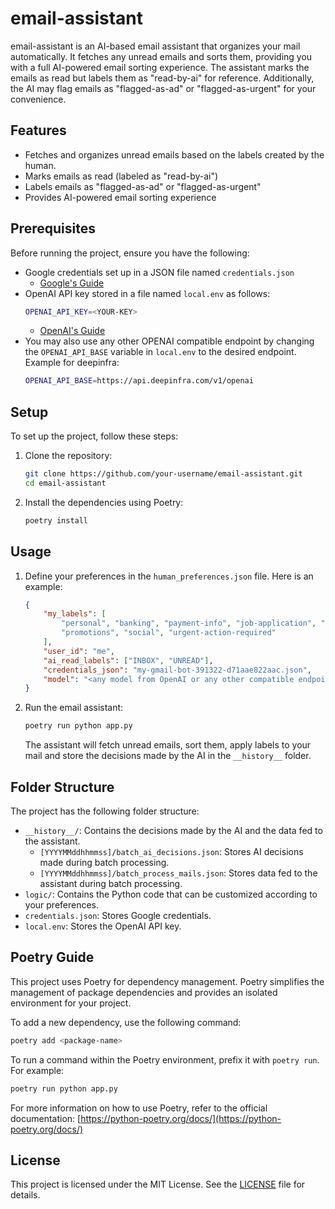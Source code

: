 # email-assistant

email-assistant is an AI-based email assistant that organizes your mail automatically. It fetches any unread emails and sorts them, providing you with a full AI-powered email sorting experience. The assistant marks the emails as read but labels them as "read-by-ai" for reference. Additionally, the AI may flag emails as "flagged-as-ad" or "flagged-as-urgent" for your convenience.

## Features

- Fetches and organizes unread emails based on the labels created by the human.
- Marks emails as read (labeled as "read-by-ai")
- Labels emails as "flagged-as-ad" or "flagged-as-urgent"
- Provides AI-powered email sorting experience

## Prerequisites

Before running the project, ensure you have the following:

- Google credentials set up in a JSON file named `credentials.json` 
    - [Google's Guide](https://developers.google.com/workspace/guides/create-credentials)
- OpenAI API key stored in a file named `local.env` as follows:
  ```bash
  OPENAI_API_KEY=<YOUR-KEY>
  ```
  - [OpenAI's Guide](https://platform.openai.com/docs/api-reference)
- You may also use any other OPENAI compatible endpoint by changing the `OPENAI_API_BASE` variable in `local.env` to the desired endpoint. Example for deepinfra:
  ```bash
  OPENAI_API_BASE=https://api.deepinfra.com/v1/openai
  ```

## Setup

To set up the project, follow these steps:

1. Clone the repository:

   ```bash
   git clone https://github.com/your-username/email-assistant.git
   cd email-assistant
   ```

2. Install the dependencies using Poetry:

   ```bash
   poetry install
   ```

## Usage

1. Define your preferences in the `human_preferences.json` file. Here is an example:

   ```json
   {
       "my_labels": [
           "personal", "banking", "payment-info", "job-application", "automated-notifications", 
           "promotions", "social", "urgent-action-required"
       ],
       "user_id": "me",
       "ai_read_labels": ["INBOX", "UNREAD"],
       "credentials_json": "my-gmail-bot-391322-d71aae822aac.json",
       "model": "<any model from OpenAI or any other compatible endpoint>",
   }
   ```

2. Run the email assistant:

   ```bash
   poetry run python app.py
   ```

   The assistant will fetch unread emails, sort them, apply labels to your mail and store the decisions made by the AI in the `__history__` folder.

## Folder Structure

The project has the following folder structure:

- `__history__/`: Contains the decisions made by the AI and the data fed to the assistant.
  - `[YYYYMMddhhmmss]/batch_ai_decisions.json`: Stores AI decisions made during batch processing.
  - `[YYYYMMddhhmmss]/batch_process_mails.json`: Stores data fed to the assistant during batch processing.
- `logic/`: Contains the Python code that can be customized according to your preferences.
- `credentials.json`: Stores Google credentials.
- `local.env`: Stores the OpenAI API key.

## Poetry Guide

This project uses Poetry for dependency management. Poetry simplifies the management of package dependencies and provides an isolated environment for your project.

To add a new dependency, use the following command:

```bash
poetry add <package-name>
```

To run a command within the Poetry environment, prefix it with `poetry run`. For example:

```bash
poetry run python app.py
```

For more information on how to use Poetry, refer to the official documentation: [https://python-poetry.org/docs/](https://python-poetry.org/docs/)

## License

This project is licensed under the MIT License. See the [LICENSE](LICENSE) file for details.

